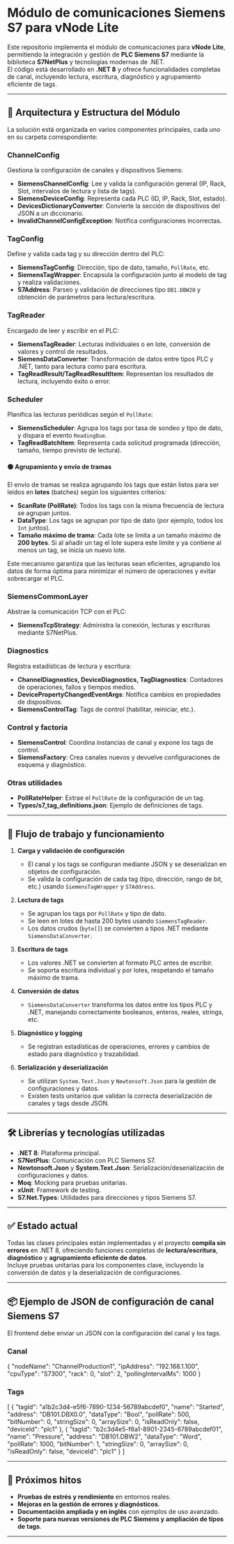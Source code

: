 # Módulo de comunicaciones Siemens S7 para vNode Lite

Este repositorio implementa el módulo de comunicaciones para **vNode Lite**, permitiendo la integración y gestión de **PLC Siemens S7** mediante la biblioteca **S7NetPlus** y tecnologías modernas de .NET.  
El código está desarrollado en **.NET 8** y ofrece funcionalidades completas de canal, incluyendo lectura, escritura, diagnóstico y agrupamiento eficiente de tags.

---

## 📁 Arquitectura y Estructura del Módulo

La solución está organizada en varios componentes principales, cada uno en su carpeta correspondiente:

### ChannelConfig
Gestiona la configuración de canales y dispositivos Siemens:

- **SiemensChannelConfig**: Lee y valida la configuración general (IP, Rack, Slot, intervalos de lectura y lista de tags).
- **SiemensDeviceConfig**: Representa cada PLC (ID, IP, Rack, Slot, estado).
- **DevicesDictionaryConverter**: Convierte la sección de dispositivos del JSON a un diccionario.
- **InvalidChannelConfigException**: Notifica configuraciones incorrectas.

### TagConfig
Define y valida cada tag y su dirección dentro del PLC:

- **SiemensTagConfig**: Dirección, tipo de dato, tamaño, `PollRate`, etc.
- **SiemensTagWrapper**: Encapsula la configuración junto al modelo de tag y realiza validaciones.
- **S7Address**: Parseo y validación de direcciones tipo `DB1.DBW20` y obtención de parámetros para lectura/escritura.

### TagReader
Encargado de leer y escribir en el PLC:

- **SiemensTagReader**: Lecturas individuales o en lote, conversión de valores y control de resultados.
- **SiemensDataConverter**: Transformación de datos entre tipos PLC y .NET, tanto para lectura como para escritura.
- **TagReadResult/TagReadResultItem**: Representan los resultados de lectura, incluyendo éxito o error.

### Scheduler
Planifica las lecturas periódicas según el `PollRate`:

- **SiemensScheduler**: Agrupa los tags por tasa de sondeo y tipo de dato, y dispara el evento `ReadingDue`.
- **TagReadBatchItem**: Representa cada solicitud programada (dirección, tamaño, tiempo previsto de lectura).

#### 🟢 **Agrupamiento y envío de tramas**
El envío de tramas se realiza agrupando los tags que están listos para ser leídos en **lotes** (batches) según los siguientes criterios:
- **ScanRate (PollRate)**: Todos los tags con la misma frecuencia de lectura se agrupan juntos.
- **DataType**: Los tags se agrupan por tipo de dato (por ejemplo, todos los `Int` juntos).
- **Tamaño máximo de trama**: Cada lote se limita a un tamaño máximo de **200 bytes**. Si al añadir un tag el lote supera este límite y ya contiene al menos un tag, se inicia un nuevo lote.

Este mecanismo garantiza que las lecturas sean eficientes, agrupando los datos de forma óptima para minimizar el número de operaciones y evitar sobrecargar el PLC.

### SiemensCommonLayer
Abstrae la comunicación TCP con el PLC:

- **SiemensTcpStrategy**: Administra la conexión, lecturas y escrituras mediante S7NetPlus.

### Diagnostics
Registra estadísticas de lectura y escritura:

- **ChannelDiagnostics, DeviceDiagnostics, TagDiagnostics**: Contadores de operaciones, fallos y tiempos medios.
- **DevicePropertyChangedEventArgs**: Notifica cambios en propiedades de dispositivos.
- **SiemensControlTag**: Tags de control (habilitar, reiniciar, etc.).

### Control y factoría
- **SiemensControl**: Coordina instancias de canal y expone los tags de control.
- **SiemensFactory**: Crea canales nuevos y devuelve configuraciones de esquema y diagnóstico.

### Otras utilidades
- **PollRateHelper**: Extrae el `PollRate` de la configuración de un tag.
- **Types/s7_tag_definitions.json**: Ejemplo de definiciones de tags.

---

## 🚀 Flujo de trabajo y funcionamiento

1. **Carga y validación de configuración**  
   - El canal y los tags se configuran mediante JSON y se deserializan en objetos de configuración.
   - Se valida la configuración de cada tag (tipo, dirección, rango de bit, etc.) usando `SiemensTagWrapper` y `S7Address`.

2. **Lectura de tags**  
   - Se agrupan los tags por `PollRate` y tipo de dato.
   - Se leen en lotes de hasta 200 bytes usando `SiemensTagReader`.
   - Los datos crudos (`byte[]`) se convierten a tipos .NET mediante `SiemensDataConverter`.

3. **Escritura de tags**  
   - Los valores .NET se convierten al formato PLC antes de escribir.
   - Se soporta escritura individual y por lotes, respetando el tamaño máximo de trama.

4. **Conversión de datos**  
   - `SiemensDataConverter` transforma los datos entre los tipos PLC y .NET, manejando correctamente booleanos, enteros, reales, strings, etc.

5. **Diagnóstico y logging**  
   - Se registran estadísticas de operaciones, errores y cambios de estado para diagnóstico y trazabilidad.

6. **Serialización y deserialización**  
   - Se utilizan `System.Text.Json` y `Newtonsoft.Json` para la gestión de configuraciones y datos.
   - Existen tests unitarios que validan la correcta deserialización de canales y tags desde JSON.

---

## 🛠️ Librerías y tecnologías utilizadas

- **.NET 8**: Plataforma principal.
- **S7NetPlus**: Comunicación con PLC Siemens S7.
- **Newtonsoft.Json** y **System.Text.Json**: Serialización/deserialización de configuraciones y datos.
- **Moq**: Mocking para pruebas unitarias.
- **xUnit**: Framework de testing.
- **S7.Net.Types**: Utilidades para direcciones y tipos Siemens S7.

---

## ✅ Estado actual

Todas las clases principales están implementadas y el proyecto **compila sin errores** en .NET 8, ofreciendo funciones completas de **lectura/escritura**, **diagnóstico** y **agrupamiento eficiente de datos**.  
Incluye pruebas unitarias para los componentes clave, incluyendo la conversión de datos y la deserialización de configuraciones.

---

## 📦 Ejemplo de JSON de configuración de canal Siemens S7

El frontend debe enviar un JSON con la configuración del canal y los tags.

### Canal

{
  "nodeName": "ChannelProduction1",
  "ipAddress": "192.168.1.100",
  "cpuType": "S7300",
  "rack": 0,
  "slot": 2,
  "pollingIntervalMs": 1000
}

### Tags

[
  {
    "tagId": "a1b2c3d4-e5f6-7890-1234-56789abcdef0",
    "name": "Started",
    "address": "DB101.DBX0.0",
    "dataType": "Bool",
    "pollRate": 500,
    "bitNumber": 0,
    "stringSize": 0,
    "arraySize": 0,
    "isReadOnly": false,
    "deviceId": "plc1"
  },
  {
    "tagId": "b2c3d4e5-f6a1-8901-2345-6789abcdef01",
    "name": "Pressure",
    "address": "DB101.DBW2",
    "dataType": "Word",
    "pollRate": 1000,
    "bitNumber": 1,
    "stringSize": 0,
    "arraySize": 0,
    "isReadOnly": false,
    "deviceId": "plc1"
  }
]

---

## 📌 Próximos hitos

- **Pruebas de estrés y rendimiento** en entornos reales.
- **Mejoras en la gestión de errores y diagnósticos**.
- **Documentación ampliada y en inglés** con ejemplos de uso avanzado.
- **Soporte para nuevas versiones de PLC Siemens y ampliación de tipos de tags**.

---